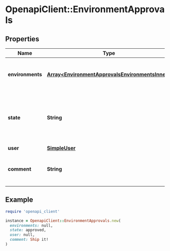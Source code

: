 # OpenapiClient::EnvironmentApprovals

## Properties

| Name | Type | Description | Notes |
| ---- | ---- | ----------- | ----- |
| **environments** | [**Array&lt;EnvironmentApprovalsEnvironmentsInner&gt;**](EnvironmentApprovalsEnvironmentsInner.md) | The list of environments that were approved or rejected |  |
| **state** | **String** | Whether deployment to the environment(s) was approved or rejected or pending (with comments) |  |
| **user** | [**SimpleUser**](SimpleUser.md) |  |  |
| **comment** | **String** | The comment submitted with the deployment review |  |

## Example

```ruby
require 'openapi_client'

instance = OpenapiClient::EnvironmentApprovals.new(
  environments: null,
  state: approved,
  user: null,
  comment: Ship it!
)
```

